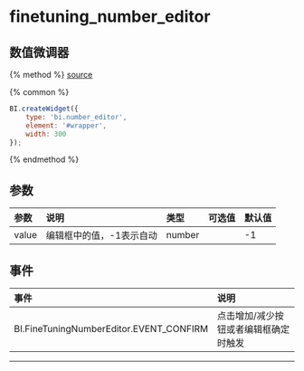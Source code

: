# finetuning_number_editor

## 数值微调器

{% method %}
[source](https://jsfiddle.net/fineui/52dhwtfz/)

{% common %}
```javascript
BI.createWidget({
    type: 'bi.number_editor',
    element: '#wrapper',
    width: 300
});
```

{% endmethod %}

## 参数

| 参数    | 说明           | 类型  | 可选值 | 默认值
| :------ |:-------------  | :-----| :----|:----|
| value    | 编辑框中的值，-1表示自动 |  number |     |     -1   |



## 事件
| 事件    | 说明           |
| :------ |:-------------  |
|BI.FineTuningNumberEditor.EVENT_CONFIRM| 点击增加/减少按钮或者编辑框确定时触发 |



---